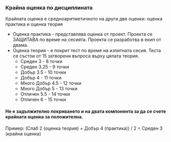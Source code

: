 ### Крайна оценка по дисциплината
Крайната оценка е средноаритметичното на други две оценки: оценка практика и  оценка теория
*  Оценка практика - представлява оценка от проект. Проекта се ЗАЩИТАВА по време на сесията. Проекта се разработва  в екип от двама.
*  Оценка теория - е покрит тест по време на изпитната сесия. Теста се състои от 15 затворени въпроса върху цялата теория.
    *  Среден 3        -  8 точки
	*  Среден 3.25     -  9 точки
	*  Добър 3.5       - 10 точки
	*  Добър 4         - 11 точки
	*  Много Добър 4.5 - 12 точки
	*  Много Добър 5   - 13 точки
	*  Отличен 5.5     - 14 точки
	*  Отличен 6       - 15 точки

#### Не е задължително покриването и на двата компонента за да се счете крайната оценка за положителна.

Пример:
(Слаб 2 (оценка теория) + Добър 4 (практика)) / 2 = Среден 3 (крайна оценка)
